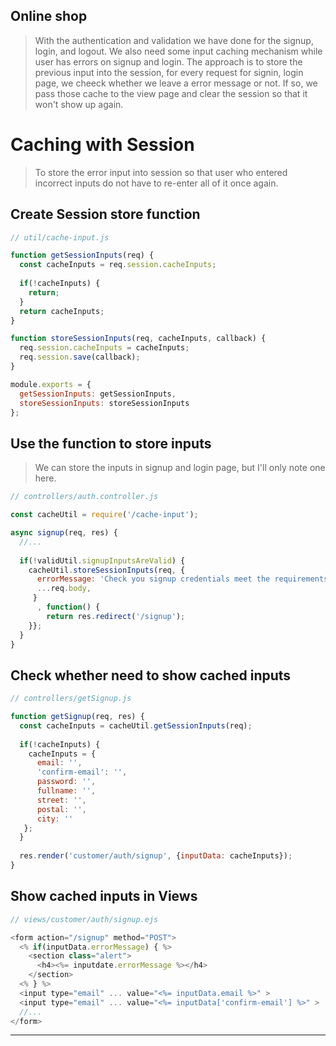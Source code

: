 ## Online shop
> With the authentication and validation we have done for the signup, login, and logout. We also need some input caching mechanism while user has errors on signup and login.
The approach is to store the previous input into the session, for every request for signin, login page, we cheeck whether we leave a error message or not. If so, we pass those cache
to the view page and clear the session so that it won't show up again.

# Caching with Session
> To store the error input into session so that user who entered incorrect inputs do not have to re-enter all of it once again.
## Create Session store function
```js
// util/cache-input.js

function getSessionInputs(req) {
  const cacheInputs = req.session.cacheInputs;
  
  if(!cacheInputs) {
    return;
  }
  return cacheInputs;
}

function storeSessionInputs(req, cacheInputs, callback) {
  req.session.cacheInputs = cacheInputs;
  req.session.save(callback);
}

module.exports = {
  getSessionInputs: getSessionInputs,
  storeSessionInputs: storeSessionInputs
};
```
## Use the function to store inputs
> We can store the inputs in signup and login page, but I'll only note one here.
```js
// controllers/auth.controller.js

const cacheUtil = require('/cache-input');

async signup(req, res) {
  //...
  
  if(!validUtil.signupInputsAreValid) {
    cacheUtil.storeSessionInputs(req, {
      errorMessage: 'Check you signup credentials meet the requirements!',
      ...req.body,
     }
      , function() {
        return res.redirect('/signup');
    }};
  }
}
```
## Check whether need to show cached inputs
```js
// controllers/getSignup.js

function getSignup(req, res) {
  const cacheInputs = cacheUtil.getSessionInputs(req);
  
  if(!cacheInputs) {
    cacheInputs = {
      email: '',
      'confirm-email': '',
      password: '', 
      fullname: '', 
      street: '', 
      postal: '',
      city: ''
   };
  }
  
  res.render('customer/auth/signup', {inputData: cacheInputs});
}
```
## Show cached inputs in Views
```js
// views/customer/auth/signup.ejs

<form action="/signup" method="POST">
  <% if(inputData.errorMessage) { %>
    <section class="alert">
      <h4><%= inputdate.errorMessage %></h4>
    </section>
  <% } %>
  <input type="email" ... value="<%= inputData.email %>" >
  <input type="email" ... value="<%= inputData['confirm-email'] %>" >
  //...
</form>
```

---
